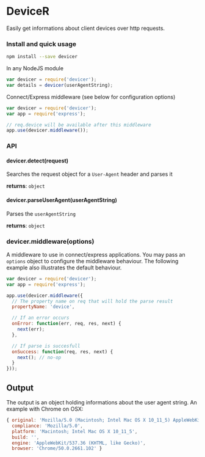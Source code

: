 # DeviceR

Easily get informations about client devices over http requests.

### Install and quick usage

```bash
npm install --save devicer
```

In any NodeJS module

```javascript
var devicer = require('devicer');
var details = devicer(userAgentString);
```

Connect/Express middleware (see below for configuration options)
```javascript
var devicer = require('devicer');
var app = require('express');

// req.device will be available after this middleware
app.use(devicer.middleware());
```

### API

#### devicer.detect(request)
Searches the request object for a ```User-Agent``` header and parses it

**returns**: ```object```


#### devicer.parseUserAgent(userAgentString)
Parses the ```userAgentString```

**returns**: ```object```

### devicer.middleware(options)
A middleware to use in connect/express applications.
You may pass an ```options``` object to configure the middleware behaviour.
The following example also illustrates the default behaviour.
```javascript
var devicer = require('devicer');
var app = require('express');

app.use(devicer.middleware({
  // The property name on req that will hold the parse result
  propertyName: 'device',

  // If an error occurs
  onError: function(err, req, res, next) {
    next(err);
  },

  // If parse is succesfull
  onSuccess: function(req, res, next) {
    next(); // no-op
  }
}));
```

## Output
The output is an object holding informations about the user agent string. An example with Chrome on OSX:

```javascript
{ original: 'Mozilla/5.0 (Macintosh; Intel Mac OS X 10_11_5) AppleWebKit/537.36 (KHTML, like Gecko) Chrome/50.0.2661.102 Safari/537.36',
  compliance: 'Mozilla/5.0',
  platform: 'Macintosh; Intel Mac OS X 10_11_5',
  build: '',
  engine: 'AppleWebKit/537.36 (KHTML, like Gecko)',
  browser: 'Chrome/50.0.2661.102' }
```
